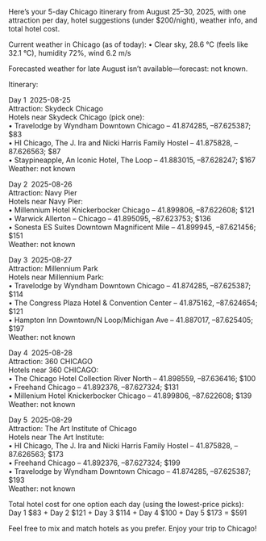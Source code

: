 Here’s your 5-day Chicago itinerary from August 25–30, 2025, with one attraction per day, hotel suggestions (under $200/night), weather info, and total hotel cost.

Current weather in Chicago (as of today):
• Clear sky, 28.6 °C (feels like 32.1 °C), humidity 72%, wind 6.2 m/s  

Forecasted weather for late August isn’t available—forecast: not known.

Itinerary:

Day 1 2025-08-25  
Attraction: Skydeck Chicago  
Hotels near Skydeck Chicago (pick one):  
  • Travelodge by Wyndham Downtown Chicago – 41.874285, –87.625387; $83  
  • HI Chicago, The J. Ira and Nicki Harris Family Hostel – 41.875828, –87.626563; $87  
  • Staypineapple, An Iconic Hotel, The Loop – 41.883015, –87.628247; $167  
Weather: not known  

Day 2 2025-08-26  
Attraction: Navy Pier  
Hotels near Navy Pier:  
  • Millennium Hotel Knickerbocker Chicago – 41.899806, –87.622608; $121  
  • Warwick Allerton – Chicago – 41.895095, –87.623753; $136  
  • Sonesta ES Suites Downtown Magnificent Mile – 41.899945, –87.621456; $151  
Weather: not known  

Day 3 2025-08-27  
Attraction: Millennium Park  
Hotels near Millennium Park:  
  • Travelodge by Wyndham Downtown Chicago – 41.874285, –87.625387; $114  
  • The Congress Plaza Hotel & Convention Center – 41.875162, –87.624654; $121  
  • Hampton Inn Downtown/N Loop/Michigan Ave – 41.887017, –87.625405; $197  
Weather: not known  

Day 4 2025-08-28  
Attraction: 360 CHICAGO  
Hotels near 360 CHICAGO:  
  • The Chicago Hotel Collection River North – 41.898559, –87.636416; $100  
  • Freehand Chicago – 41.892376, –87.627324; $131  
  • Millenium Hotel Knickerbocker Chicago – 41.899806, –87.622608; $139  
Weather: not known  

Day 5 2025-08-29  
Attraction: The Art Institute of Chicago  
Hotels near The Art Institute:  
  • HI Chicago, The J. Ira and Nicki Harris Family Hostel – 41.875828, –87.626563; $173  
  • Freehand Chicago – 41.892376, –87.627324; $199  
  • Travelodge by Wyndham Downtown Chicago – 41.874285, –87.625387; $193  
Weather: not known  

Total hotel cost for one option each day (using the lowest-price picks):  
Day 1 $83 + Day 2 $121 + Day 3 $114 + Day 4 $100 + Day 5 $173 = $591  

Feel free to mix and match hotels as you prefer. Enjoy your trip to Chicago!
